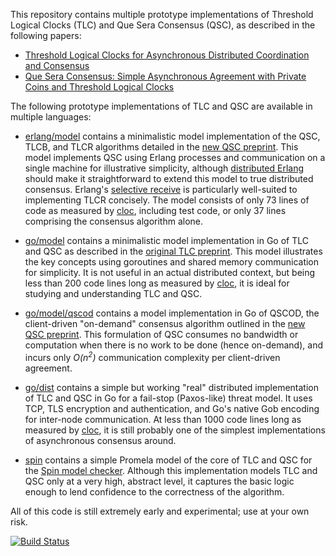 
This repository contains multiple prototype implementations of
Threshold Logical Clocks (TLC) and Que Sera Consensus (QSC),
as described in the following papers:

* [Threshold Logical Clocks for Asynchronous Distributed Coordination and Consensus](https://arxiv.org/abs/1907.07010)
* [Que Sera Consensus: Simple Asynchronous Agreement with Private Coins and Threshold Logical Clocks](https://arxiv.org/abs/2003.02291)

The following prototype implementations of TLC and QSC are available
in multiple languages:

* [erlang/model](erlang/model/) contains a minimalistic model implementation
  of the QSC, TLCB, and TLCR algorithms detailed in the
  [new QSC preprint](https://arxiv.org/abs/2003.02291).
  This model implements QSC using Erlang processes and communication 
  on a single machine for illustrative simplicity, although
  [distributed Erlang](https://erlang.org/doc/reference_manual/distributed.html)
  should make it straightforward to extend this model
  to true distributed consensus.
  Erlang's [selective receive](https://ndpar.blogspot.com/2010/11/erlang-explained-selective-receive.html)
  is particularly well-suited to implementing TLCR concisely.
  The model consists of only 73 lines of code
  as measured by [cloc](https://github.com/AlDanial/cloc),
  including test code,
  or only 37 lines comprising the consensus algorithm alone.

* [go/model](go/model/) contains a minimalistic model implementation in Go
  of TLC and QSC as described in the
  [original TLC preprint](https://arxiv.org/abs/1907.07010).
  This model illustrates the key concepts
  using goroutines and shared memory communication for simplicity.
  It is not useful in an actual distributed context,
  but being less than 200 code lines long
  as measured by [cloc](https://github.com/AlDanial/cloc),
  it is ideal for studying and understanding TLC and QSC.

* [go/model/qscod](go/model/qscod/)
  contains a model implementation in Go of QSCOD,
  the client-driven "on-demand" consensus algorithm outlined in the 
  [new QSC preprint](https://arxiv.org/abs/2003.02291).
  This formulation of QSC consumes no bandwidth or computation
  when there is no work to be done (hence on-demand),
  and incurs only <i>O(n<sup>2</sup>)</i> communication complexity
  per client-driven agreement.

* [go/dist](go/dist/) contains a simple but working
  "real" distributed implementation of TLC and QSC in Go
  for a fail-stop (Paxos-like) threat model.
  It uses TCP, TLS encryption and authentication,
  and Go's native Gob encoding for inter-node communication.
  At less than 1000 code lines long
  as measured by [cloc](https://github.com/AlDanial/cloc),
  it is still probably one of the simplest implementations
  of asynchronous consensus around.

* [spin](spin/) contains a simple Promela model of the core of TLC and QSC
  for the [Spin model checker](http://spinroot.com/spin/whatispin.html).
  Although this implementation models TLC and QSC only at a
  very high, abstract level, it captures the basic logic enough
  to lend confidence to the correctness of the algorithm.

All of this code is still extremely early and experimental;
use at your own risk.

[![Build Status](https://travis-ci.com/dedis/tlc.svg?branch=master)](https://travis-ci.com/dedis/tlc)


